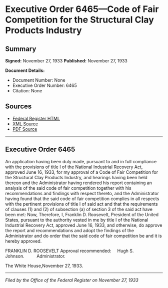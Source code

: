 # Executive Order 6465—Code of Fair Competition for the Structural Clay Products Industry

## Summary

**Signed:** November 27, 1933
**Published:** November 27, 1933

**Document Details:**
- Document Number: None
- Executive Order Number: 6465
- Citation: None

## Sources
- [Federal Register HTML](https://www.presidency.ucsb.edu/documents/executive-order-6465-code-fair-competition-for-the-structural-clay-products-industry)
- [XML Source](None)
- [PDF Source](None)

---

## Executive Order 6465

An application having been duly made, pursuant to and in full compliance with the provisions of title I of the National Industrial Recovery Act, approved June 16, 1933, for my approval of a Code of Fair Competition for the Structural Clay Products Industry, and hearings having been held thereon and the Administrator having rendered his report containing an analysis of the said code of fair competition together with his recommendations and findings with respect thereto, and the Administrator having found that the said code of fair competition complies in all respects with the pertinent provisions of title I of said act and that the requirements of clauses (1) and (2) of subsection (a) of section 3 of the said act have been met:
Now, Therefore, I, Franklin D. Roosevelt, President of the United States, pursuant to the authority vested in me by title I of the National Industrial Recovery Act, approved June 16, 1933, and otherwise, do approve the report and recommendations and adopt the findings of the Administrator and do order that the said code of fair competition be and it is hereby approved.

FRANKLIN D. ROOSEVELT
Approval recommended:     Hugh S. Johnson.          Administrator.

The White House,November 27, 1933.

---

*Filed by the Office of the Federal Register on November 27, 1933*
